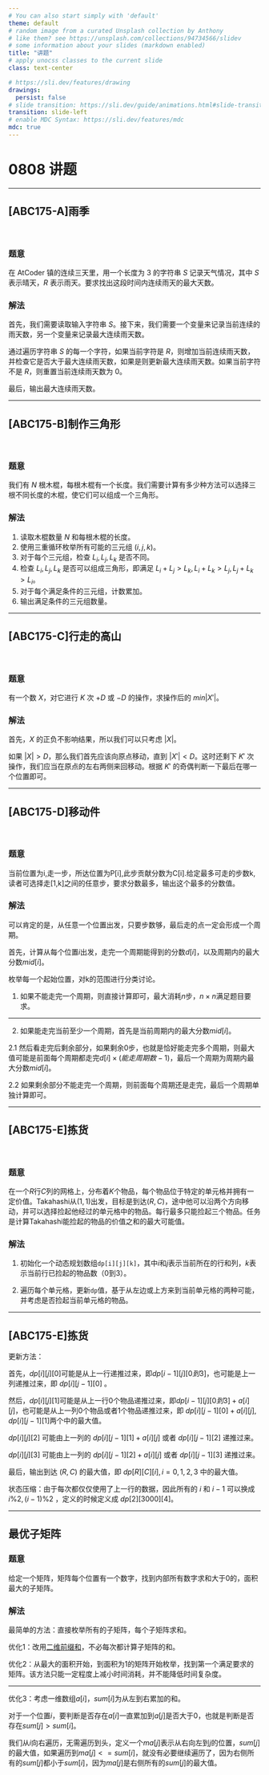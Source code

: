 ```yaml
---
# You can also start simply with 'default'
theme: default
# random image from a curated Unsplash collection by Anthony
# like them? see https://unsplash.com/collections/94734566/slidev
# some information about your slides (markdown enabled)
title: "讲题"
# apply unocss classes to the current slide
class: text-center

# https://sli.dev/features/drawing
drawings:
  persist: false
# slide transition: https://sli.dev/guide/animations.html#slide-transitions
transition: slide-left
# enable MDC Syntax: https://sli.dev/features/mdc
mdc: true
---
```


# 0808 讲题

---

## \[ABC175-A\]雨季

<br>


### 题意

在 AtCoder 镇的连续三天里，用一个长度为 3 的字符串 $S$ 记录天气情况，其中 $S$ 表示晴天，$R$ 表示雨天。要求找出这段时间内连续雨天的最大天数。


### 解法

首先，我们需要读取输入字符串 $S$。接下来，我们需要一个变量来记录当前连续的雨天数，另一个变量来记录最大连续雨天数。

通过遍历字符串 $S$ 的每一个字符，如果当前字符是 $R$，则增加当前连续雨天数，并检查它是否大于最大连续雨天数，如果是则更新最大连续雨天数。如果当前字符不是 $R$，则重置当前连续雨天数为 0。

最后，输出最大连续雨天数。


---

## \[ABC175-B\]制作三角形

<br>


### 题意

我们有 $N$ 根木棍，每根木棍有一个长度。我们需要计算有多少种方法可以选择三根不同长度的木棍，使它们可以组成一个三角形。

### 解法

1. 读取木棍数量 $N$ 和每根木棍的长度。
2. 使用三重循环枚举所有可能的三元组 $(i, j, k)$。
3. 对于每个三元组，检查 $L_i, L_j, L_k$ 是否不同。
4. 检查 $L_i, L_j, L_k$ 是否可以组成三角形，即满足 $L_i + L_j > L_k, L_i + L_k > L_j, L_j + L_k > L_i$。
5. 对于每个满足条件的三元组，计数累加。
6. 输出满足条件的三元组数量。



---

## \[ABC175-C\]行走的高山

<br>


### 题意

有一个数 $X$，对它进行 $K$ 次 $+D$ 或 $-D$ 的操作，求操作后的 $min |X'|$。


### 解法


首先，$X$ 的正负不影响结果，所以我们可以只考虑 $|X|$。

如果 $|X| > D$，那么我们首先应该向原点移动，直到 $|X'| < D$。这时还剩下 $K'$ 次操作，我们应当在原点的左右两侧来回移动。根据 $K'$ 的奇偶判断一下最后在哪一个位置即可。

---

## \[ABC175-D\]移动件

<br>


### 题意

当前位置为i,走一步，所达位置为P[i],此步贡献分数为C[i].给定最多可走的步数k,读者可选择走[1,k]之间的任意步，要求分数最多，输出这个最多的分数值。

### 解法

可以肯定的是，从任意一个位置出发，只要步数够，最后走的点一定会形成一个周期。

首先，计算从每个位置$i$出发，走完一个周期能得到的分数$d[i]$，以及周期内的最大分数$mid[i]$。

枚举每一个起始位置，对k的范围进行分类讨论。

1. 如果不能走完一个周期，则直接计算即可，最大消耗$n$步，$n \times n$满足题目要求。

--- 

2. 如果能走完当前至少一个周期，首先是当前周期内的最大分数$mid[i]$。

2.1 然后看走完后剩余部分，如果剩余0步，也就是恰好能走完多个周期，则最大值可能是前面每个周期都走完$d[i] \times (能走周期数 -1)$，最后一个周期为周期内最大分数$mid[i]$。

2.2 如果剩余部分不能走完一个周期，则前面每个周期还是走完，最后一个周期单独计算即可。






---

##  \[ABC175-E\]拣货

<br>


### 题意

在一个$R$行$C$列的网格上，分布着$K$个物品，每个物品位于特定的单元格并拥有一定价值。Takahashi从$(1,1)$出发，目标是到达$(R,C)$，途中他可以沿两个方向移动，并可以选择捡起他经过的单元格中的物品。每行最多只能捡起三个物品。任务是计算Takahashi能捡起的物品的价值之和的最大可能值。


### 解法

1. 初始化一个动态规划数组`dp[i][j][k]`，其中$i$和$j$表示当前所在的行和列，$k$表示当前行已捡起的物品数（$0$到$3$）。

2. 遍历每个单元格，更新`dp`值，基于从左边或上方来到当前单元格的两种可能，并考虑是否捡起当前单元格的物品。


---

##  \[ABC175-E\]拣货

更新方法：

首先，$dp[i][j][0]$可能是从上一行递推过来，即$dp[i-1][j][0到3]$，也可能是上一列递推过来，即 $dp[i][j-1][0]$ 。

然后，$dp[i][j][1]$可能是从上一行0个物品递推过来，即$dp[i-1][j][0到3]+a[i][j]$，也可能是从上一列0个物品或者1个物品递推过来，即 $dp[i][j-1][0]+a[i][j],dp[i][j-1][1]$两个中的最大值。

$dp[i][j][2]$ 可能由上一列的 $dp[i][j-1][1]+a[i][j]$ 或者 $dp[i][j-1][2]$ 递推过来。

$dp[i][j][3]$ 可能由上一列的 $dp[i][j-1][2]+a[i][j]$ 或者 $dp[i][j-1][3]$ 递推过来。

最后，输出到达 $(R,C)$ 的最大值，即 $dp[R][C][i],i=0,1,2,3$ 中的最大值。

状态压缩：由于每次都仅仅使用了上一行的数据，因此所有的 $i$ 和 $i-1$ 可以换成 $i\%2,(i-1)\%2$ ，定义的时候定义成 $dp[2][3000][4]$。

---

##  最优子矩阵

### 题意

给定一个矩阵，矩阵每个位置有一个数字，找到内部所有数字求和大于0的，面积最大的子矩阵。

### 解法

最简单的方法：直接枚举所有的子矩阵，每个子矩阵求和。

优化1：改用[二维前缀和](https://oi-wiki.org/basic/prefix-sum/#%E4%BA%8C%E7%BB%B4%E5%A4%9A%E7%BB%B4%E5%89%8D%E7%BC%80%E5%92%8C)，不必每次都计算子矩阵的和。

优化2：从最大的面积开始，到面积为1的矩阵开始枚举，找到第一个满足要求的矩阵。该方法只能一定程度上减小时间消耗，并不能降低时间复杂度。

---

优化3：考虑一维数组$a[i]$，$sum[i]$为从左到右累加的和。

对于一个位置$i$，要判断是否存在$a[i]$一直累加到$a[j]$是否大于0，也就是判断是否存在$sum[j]>sum[i]$。

我们从$i$向右遍历，无需遍历到头，定义一个$ma[j]$表示从右向左到$j$的位置，$sum[j]$的最大值，如果遍历到$ma[j]<=sum[i]$，就没有必要继续遍历了，因为右侧所有的$sum[j]$都小于$sum[i]$，因为$ma[j]$是右侧所有的$sum[j]$的最大值。

<script type="text/javascript" src="http://cdn.mathjax.org/mathjax/latest/MathJax.js?config=TeX-AMS-MML_HTMLorMML"></script>
<script type="text/x-mathjax-config">
  MathJax.Hub.Config({ tex2jax: {inlineMath: [['$', '$']]}, messageStyle: "none" });
</script>